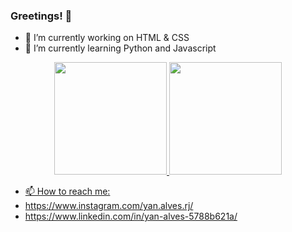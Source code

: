 ### Greetings! 👋

- 🔭 I’m currently working on HTML & CSS
- 🌱 I’m currently learning Python and Javascript

<div align="center">
  <a href="https://github.com/yanalvesrj">
  <img height="180em" src="https://github-readme-stats.vercel.app/api?username=yanalvesrj&show_icons=true&theme=dracula&include_all_commits=true&count_private=true"/>
  <img height="180em" src="https://github-readme-stats.vercel.app/api/top-langs/?username=yanalvesrj&layout=compact&langs_count=7&theme=dracula"/>
</div>

- 📫 How to reach me:
- https://www.instagram.com/yan.alves.rj/
- https://www.linkedin.com/in/yan-alves-5788b621a/
